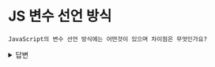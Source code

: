 # JS 변수 선언 방식

```text
JavaScript의 변수 선언 방식에는 어떤것이 있으며 차이점은 무엇인가요?
```

<details>
<summary>답변</summary>

### var

- 중복 선언 가능
- 재선언, 재할당 가능으로 인해 문제 변수 위치 파악이 힘들다는 단점이 있음.
- 해결을 위해 ES6부터 let, const 도입

### let

- 중복 선언 불가, 재할당 가능

### const

- 불변(immutable)
- 재선언, 재할당 불가

</details>